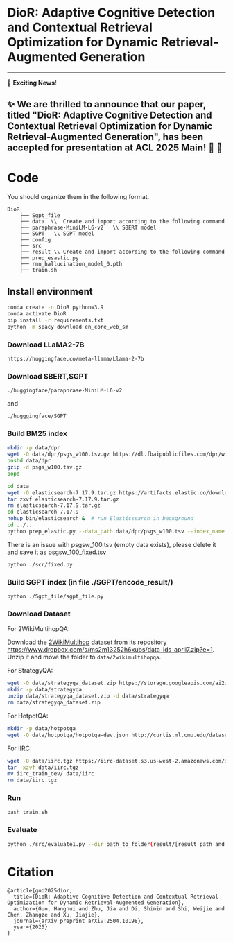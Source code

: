 # DioR: Adaptive Cognitive Detection and Contextual Retrieval Optimization for Dynamic Retrieval-Augmented Generation

---

🚀 **Exciting News**! 

✨ We are **thrilled** to announce that our paper, titled **"DioR: Adaptive Cognitive Detection and Contextual Retrieval Optimization for Dynamic Retrieval-Augmented Generation"**, has been **accepted** for presentation at **ACL 2025 Main**! 🎉
🎉
---

# Code

You should organize them in the following format.

```
DioR
    ├── Sgpt_file  
    ├── data  \\  Create and import according to the following command
    ├── paraphrase-MiniLM-L6-v2   \\ SBERT model
    ├── SGPT   \\ SGPT model
    ├── config
    ├── src
    ├── result \\ Create and import according to the following command
    ├── prep_esastic.py
    ├── rnn_hallucination_model_0.pth
    ├── train.sh
```

## Install environment

```bash
conda create -n DioR python=3.9
conda activate DioR
pip install -r requirements.txt
python -m spacy download en_core_web_sm
```

### Download LLaMA2-7B

```
https://huggingface.co/meta-llama/Llama-2-7b
```


### Download SBERT,SGPT

```
./huggingface/paraphrase-MiniLM-L6-v2
```
and
```
./hugggingface/SGPT
```

### Build BM25 index


```bash
mkdir -p data/dpr
wget -O data/dpr/psgs_w100.tsv.gz https://dl.fbaipublicfiles.com/dpr/wikipedia_split/psgs_w100.tsv.gz
pushd data/dpr
gzip -d psgs_w100.tsv.gz
popd
```

```bash
cd data
wget -O elasticsearch-7.17.9.tar.gz https://artifacts.elastic.co/downloads/elasticsearch/elasticsearch-7.17.9-linux-x86_64.tar.gz  # download Elasticsearch
tar zxvf elasticsearch-7.17.9.tar.gz
rm elasticsearch-7.17.9.tar.gz 
cd elasticsearch-7.17.9
nohup bin/elasticsearch &  # run Elasticsearch in background
cd ../..
python prep_elastic.py --data_path data/dpr/psgs_w100.tsv --index_name wiki  # build index
```

There is an issue with psgsw_100.tsv (empty data exists), please delete it and save it as psgsw_100_fixed.tsv
```
python ./scr/fixed.py
```
### Build SGPT index (in file ./SGPT/encode_result/)

```
python ./Sgpt_file/sgpt_file.py
```

### Download Dataset

For 2WikiMultihopQA:

Download the [2WikiMultihop](https://www.dropbox.com/s/ms2m13252h6xubs/data_ids_april7.zip?e=1) dataset from its repository <https://www.dropbox.com/s/ms2m13252h6xubs/data_ids_april7.zip?e=1>. Unzip it and move the folder to `data/2wikimultihopqa`.

For StrategyQA:

```bash
wget -O data/strategyqa_dataset.zip https://storage.googleapis.com/ai2i/strategyqa/data/strategyqa_dataset.zip
mkdir -p data/strategyqa
unzip data/strategyqa_dataset.zip -d data/strategyqa
rm data/strategyqa_dataset.zip 
```

For HotpotQA:

```bash
mkdir -p data/hotpotqa
wget -O data/hotpotqa/hotpotqa-dev.json http://curtis.ml.cmu.edu/datasets/hotpot/hotpot_dev_distractor_v1.json
```

For IIRC:

```bash
wget -O data/iirc.tgz https://iirc-dataset.s3.us-west-2.amazonaws.com/iirc_train_dev.tgz
tar -xzvf data/iirc.tgz
mv iirc_train_dev/ data/iirc
rm data/iirc.tgz
```



### Run

```
bash train.sh
```

### Evaluate


```bash
python ./src/evaluate1.py --dir path_to_folder(result/[result path and name]])
```


# Citation

```
@article{guo2025dior,
  title={DioR: Adaptive Cognitive Detection and Contextual Retrieval Optimization for Dynamic Retrieval-Augmented Generation},
  author={Guo, Hanghui and Zhu, Jia and Di, Shimin and Shi, Weijie and Chen, Zhangze and Xu, Jiajie},
  journal={arXiv preprint arXiv:2504.10198},
  year={2025}
}
```
